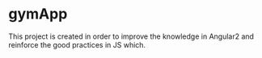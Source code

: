 # gymApp
This project is created in order to improve the knowledge in Angular2 and reinforce the good practices in JS which.
